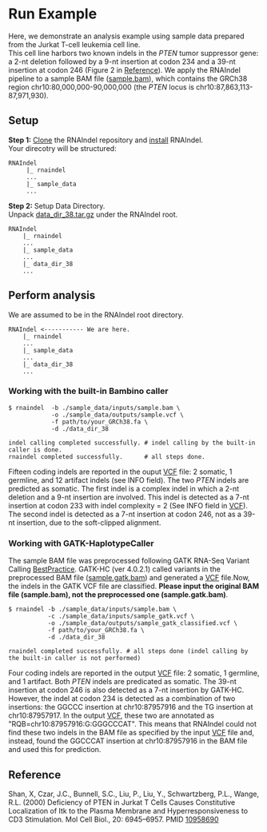# Run Example
Here, we demonstrate an analysis example using sample data prepared from the Jurkat T-cell leukemia cell line.<br>
This cell line harbors two known indels in the *PTEN* tumor suppressor gene: a 2-nt deletion followed by a 9-nt insertion at codon 234 and a 39-nt insertion at codon 246 (Figure 2 in [Reference](#reference)). 
We apply the RNAIndel pipeline to a sample BAM file ([sample.bam](./inputs/sample.bam)), which contains the GRCh38 region chr10:80,000,000-90,000,000 (the *PTEN* locus is chr10:87,863,113-87,971,930). 

## Setup
**Step 1:** [Clone](../README.md#download) the RNAIndel repository and [install](../README.md#installation) RNAIndel. <br>
Your direcotry will be structured:
```
RNAIndel
     |_ rnaindel
     ...
     |_ sample_data
     ...
```
**Step 2:**  Setup Data Directory.<br> 
Unpack [data_dir_38.tar.gz](http://ftp.stjude.org/pub/software/RNAIndel/data_dir_38.tar.gz) under the RNAIndel root.  
```
RNAIndel
    |_ rnaindel
    ...
    |_ sample_data
    ...
    |_ data_dir_38
    ...
```

## Perform analysis
We are assumed to be in the RNAIndel root directory.

```
RNAIndel <----------- We are here.     
    |_ rnaindel
    ...
    |_ sample_data
    ...
    |_ data_dir_38
    ...
```

### Working with the built-in Bambino caller
```
$ rnaindel  -b ./sample_data/inputs/sample.bam \
            -o ./sample_data/outputs/sample.vcf \
            -f path/to/your_GRCh38.fa \
            -d ./data_dir_38

indel calling completed successfully. # indel calling by the built-in caller is done.
rnaindel completed successfully.      # all steps done. 
```
Fifteen coding indels are reported in the ouput [VCF](./outputs/sample.vcf) file: 2 somatic, 1 germline, and 12 artifact indels (see INFO field).
The two *PTEN* indels are predicted as somatic. The first indel is a complex indel in which a 2-nt deletion and a 9-nt insertion 
are involved. This indel is detected as a 7-nt insertion at codon 233 with indel complexity = 2 (See INFO field in [VCF](./outputs/sample.vcf)). The second indel
is detected as a 7-nt insertion at codon 246, not as a 39-nt insertion, due to the soft-clipped alignment. 

### Working with GATK-HaplotypeCaller 
The sample BAM file was preprocessed following GATK RNA-Seq Variant Calling [BestPractice](https://software.broadinstitute.org/gatk/documentation/article.php?id=3891). 
GATK-HC (ver 4.0.2.1) called variants in the preprocessed BAM file ([sample.gatk.bam](./inputs/sample.gatk.bam)) and 
generated a [VCF](./inputs/sample_gatk.vcf) file.Now, the indels in the GATK VCF file are classified. **Please input the original BAM file (sample.bam), not the preprocessed one (sample.gatk.bam)**.
```
$ rnaindel -b ./sample_data/inputs/sample.bam \
           -c ./sample_data/inputs/sample_gatk.vcf \
           -o ./sample_data/outputs/sample_gatk_classified.vcf \
           -f path/to/your_GRCh38.fa \
           -d ./data_dir_38

rnaindel completed successfully. # all steps done (indel calling by the built-in caller is not performed)
```
Four coding indels are reported in the output [VCF](./outputs/sample_gatk_classified.vcf) file: 2 somatic, 1 germline, and 1 artifact. 
Both *PTEN* indels are predicated as somatic. The 39-nt insertion at codon 246 is also detected as a 7-nt insertion by GATK-HC. 
However, the indel at codon 234 is detected as a combination of two insertions: 
the GGCCC insertion at chr10:87957916 and the TG insertion at chr10:87957917. In the output [VCF](./outputs/sample_gatk_classified.vcf), 
these two are annotated as "RQB=chr10:87957916:G:GGGCCCAT". This means that RNAIndel could not find these two indels in the BAM 
file as specified by the input [VCF](./inputs/sample_gatk.vcf) file and, instead, found the GGCCCAT insertion at chr10:87957916 in the BAM file and 
used this for prediction. 

## Reference
Shan, X, Czar, J.C., Bunnell, S.C., Liu, P., Liu, Y., Schwartzberg, P.L., Wange, R.L. (2000) Deficiency of PTEN in Jurkat T Cells Causes Constitutive Localization of Itk to the Plasma Membrane and Hyperresponsiveness to CD3 Stimulation. Mol Cell Biol., 20: 6945–6957. PMID [10958690](https://www.ncbi.nlm.nih.gov/pubmed/10958690)      
